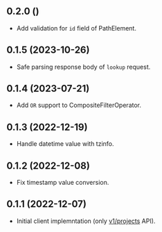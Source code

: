 ## 0.2.0 ()

- Add validation for `id` field of PathElement.


## 0.1.5 (2023-10-26)

- Safe parsing response body of `lookup` request.


## 0.1.4 (2023-07-21)

- Add `OR` support to CompositeFilterOperator.


## 0.1.3 (2022-12-19)

- Handle datetime value with tzinfo.


## 0.1.2 (2022-12-08)

- Fix timestamp value conversion.


## 0.1.1 (2022-12-07)

- Initial client implemntation (only [v1/projects](https://cloud.google.com/datastore/docs/reference/data/rest/v1/projects) API).
